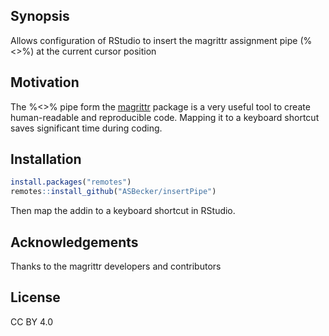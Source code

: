 ## Synopsis

Allows configuration of RStudio to insert the magrittr assignment pipe (%<>%) at the current cursor position

## Motivation

The %<>% pipe form the [magrittr](https://github.com/tidyverse/magrittr) package is a very useful tool to create human-readable and reproducible code. Mapping it to a keyboard shortcut saves significant time during coding.

## Installation

``` r
install.packages("remotes")
remotes::install_github("ASBecker/insertPipe")
```
Then map the addin to a keyboard shortcut in RStudio.

## Acknowledgements

Thanks to the magrittr developers and contributors

## License

CC BY 4.0
